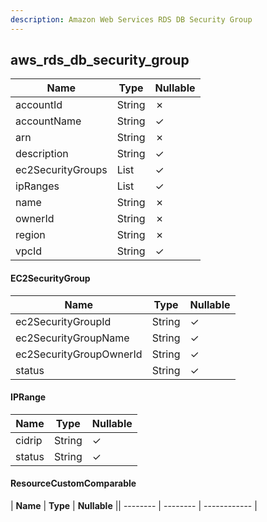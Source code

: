 ```yaml
---
description: Amazon Web Services RDS DB Security Group
---
```

aws_rds_db_security_group
-------------------------

| **Name**          | **Type**               | **Nullable** |
| ----------------- | ---------------------- | ------------ |
| accountId         | String                 | &cross;      |
| accountName       | String                 | &check;      |
| arn               | String                 | &cross;      |
| description       | String                 | &check;      |
| ec2SecurityGroups | List<EC2SecurityGroup> | &check;      |
| ipRanges          | List<IPRange>          | &check;      |
| name              | String                 | &cross;      |
| ownerId           | String                 | &cross;      |
| region            | String                 | &cross;      |
| vpcId             | String                 | &check;      |

#### EC2SecurityGroup
| **Name**                | **Type** | **Nullable** |
| ----------------------- | -------- | ------------ |
| ec2SecurityGroupId      | String   | &check;      |
| ec2SecurityGroupName    | String   | &check;      |
| ec2SecurityGroupOwnerId | String   | &check;      |
| status                  | String   | &check;      |

#### IPRange
| **Name** | **Type** | **Nullable** |
| -------- | -------- | ------------ |
| cidrip   | String   | &check;      |
| status   | String   | &check;      |

#### ResourceCustomComparable
| **Name** | **Type** | **Nullable** || -------- | -------- | ------------ |

